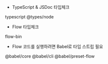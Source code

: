 - TypeScript & JSDoc 타입체크

typescript @types/node

- Flow 타입체크

flow-bin

- Flow 코드를 실행하려면 Babel로 타입 스트립 필요

@babel/core @babel/cli @babel/preset-flow

